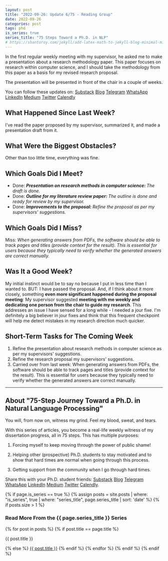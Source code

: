 ```yaml
---
layout: post
title: "2022-09-26: Update 6/75 - Reading Group"
date: 2022-09-26
categories: post
tags: phd
is_series: true
series_title: "75 Steps Toward a Ph.D. in NLP"
# https://shantoroy.com/jekyll/add-latex-math-to-jekyll-blog-minimal-mistakes/
---
```

<script type="text/javascript" async
    src="https://cdnjs.cloudflare.com/ajax/libs/mathjax/2.7.6/MathJax.js?config=TeX-MML-AM_CHTML">
</script>

<script type="text/x-mathjax-config">
    MathJax.Hub.Config({
        extensions: ["tex2jax.js"],
        jax: ["input/TeX", "output/HTML-CSS"],
        tex2jax: {
        inlineMath: [ ['$','$'], ["\\(","\\)"] ],
        displayMath: [ ['$$','$$'], ["\\[","\\]"] ],
        processEscapes: true
        },
        "HTML-CSS": { availableFonts: ["TeX"] }
    });
</script>

In the first regular weekly meeting with my supervisor, he asked me to make a presentation about a research methodology paper. This paper focuses on research within computer science, and I should take the methodology from this paper as a basis for my revised research proposal.

The presentation will be presented in front of the chair in a couple of weeks.

You can follow these updates on: [Substack](https://nlpjourney.substack.com/) [Blog](https://janspoerer.github.io/phdstudies/) [Telegram](https://t.me/+gmkAaVlKPh4xZTky) [WhatsApp](https://chat.whatsapp.com/F6901LMMJWIGlxrahkgBcq) [LinkedIn](https://www.linkedin.com/in/janspoerer/) [Medium](https://medium.com/@janspoerer/about) [Twitter](https://twitter.com/JanSpoerer) [Calendly](https://calendly.com/janspoerer/60m-private)

## What Happened Since Last Week?

I've read the paper proposed by my supervisor, summarized it, and made a presentation draft from it.

## What Were the Biggest Obstacles?

Other than too little time, everything was fine.

## Which Goals Did I Meet?

<ul>
  <li>Done: <i><b>Presentation on research methods in computer science: </b>The draft is done.</i></li>
  <li>Done: <i><b>Outline for my literature review paper: </b>The outline is done and ready for review by my supervisor.</i></li>
  <li>Done: <i><b>Improvements to the proposal: </b>Refine the proposal as per my supervisors' suggestions.</i></li>
</ul>

## Which Goals Did I Miss?

Miss: *When generating answers from PDFs, the software should be able to track pages and titles (provide context for the result). This is essential for users because they typically need to verify whether the generated answers are correct manually.*

## Was It a Good Week?

My initial instinct would be to say no because I put in less time than I wanted to. BUT: I have passed the proposal. And, if I think about it more closely, something **even more significant happened during the proposal meeting**: My supervisor suggested **meeting with me weekly and dedicating one person from the chair to guide my research**. This addresses an issue I have sensed for a long while - I needed a jour fixe. I'm definitely a big believer in jour fixes and think that this frequent checkpoint will help me detect mistakes in my research direction much quicker. 

## Short-Term Tasks for The Coming Week

<ol>
  <li>Refine the presentation about research methods in computer science as per my supervisors' suggestions.</li>
  <li>Refine the research proposal my supervisors' suggestions.</li>
  <li>Carried over from last week: When generating answers from PDFs, the software should be able to track pages and titles (provide context for the result). This is essential for users because they typically need to verify whether the generated answers are correct manually.</li>
</ol>

____________________________________

## About "75-Step Journey Toward a Ph.D. in Natural Language Processing"

You will, from now on, witness my grind. Feel my blood, sweat, and tears.

With this series of articles, you become a real-life weekly witness of my dissertation progress, all in 75 steps. This has multiple purposes: 

1) Forcing myself to keep moving through the power of public shame!

2) Helping other (prospective) Ph.D. students to stay motivated and to show that hard times are normal when going through this process. 

3) Getting support from the community when I go through hard times.

Share this with your Ph.D. student friends: [Substack](https://nlpjourney.substack.com/) [Blog](https://janspoerer.github.io/phdstudies/) [Telegram](https://t.me/+gmkAaVlKPh4xZTky) [WhatsApp](https://chat.whatsapp.com/F6901LMMJWIGlxrahkgBcq) [LinkedIn](https://www.linkedin.com/in/janspoerer/) [Medium](https://medium.com/@janspoerer/about) [Twitter](https://twitter.com/JanSpoerer) [Calendly](https://calendly.com/janspoerer/60m-private).

{% if page.is_series == true %}
    {% assign posts = site.posts | where: "is_series", true | where: "series_title", page.series_title | sort: 'date' %}
    {% if posts.size > 1 %}
        
<h3 class="text-success p-3 pb-0">Read More From the {{ page.series_title }} Series</h3>
        {% for post in posts %}
                {% if post.title == page.title %}
<p class="nav-link bullet-pointer mb-0">{{ post.title }}</p>
                {% else %}
<a class="nav-link bullet-hash" href="{{ post.url }}">{{ post.title }}</a>
                {% endif %}
        {% endfor %}
    {% endif %}
{% endif %}